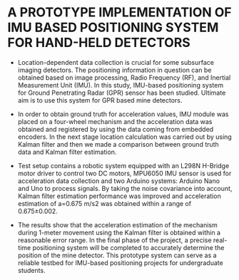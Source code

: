 # A PROTOTYPE IMPLEMENTATION OF IMU BASED POSITIONING SYSTEM FOR HAND-HELD DETECTORS

* Location-dependent data collection is crucial for some subsurface imaging detectors. The positioning information in question can be obtained based on image processing, Radio Frequency (RF), and Inertial Measurement Unit (IMU). In this study, IMU-based positioning system for Ground Penetrating Radar (GPR) sensor has been studied. Ultimate aim is to use this system for GPR based mine detectors.

* In order to obtain ground truth for acceleration values, IMU module was placed on a four-wheel mechanism and the acceleration data was obtained and registered by using the data coming from embedded encoders. In the next stage location calculation was carried out by using Kalman filter and then we made a comparison between ground truth data and Kalman filter estimation.
 
* Test setup contains a robotic system equipped with an L298N H-Bridge motor driver to control two DC motors,  MPU6050 IMU sensor is used for acceleration data collection and two Arduino systems: Arduino Nano and Uno to process signals. By taking the noise covariance into account, Kalman filter estimation performance was improved and acceleration estimation of  a=0.675 m/s2 was obtained within a range of 0.675±0.002.
 
* The results show that the acceleration estimation of the mechanism during 1-meter movement using the Kalman filter is obtained within a reasonable error range. In the final phase of the project, a precise real-time positioning system will be completed to accurately determine the position of the mine detector. This prototype system can serve as a reliable testbed for IMU-based positioning projects for undergraduate students.
